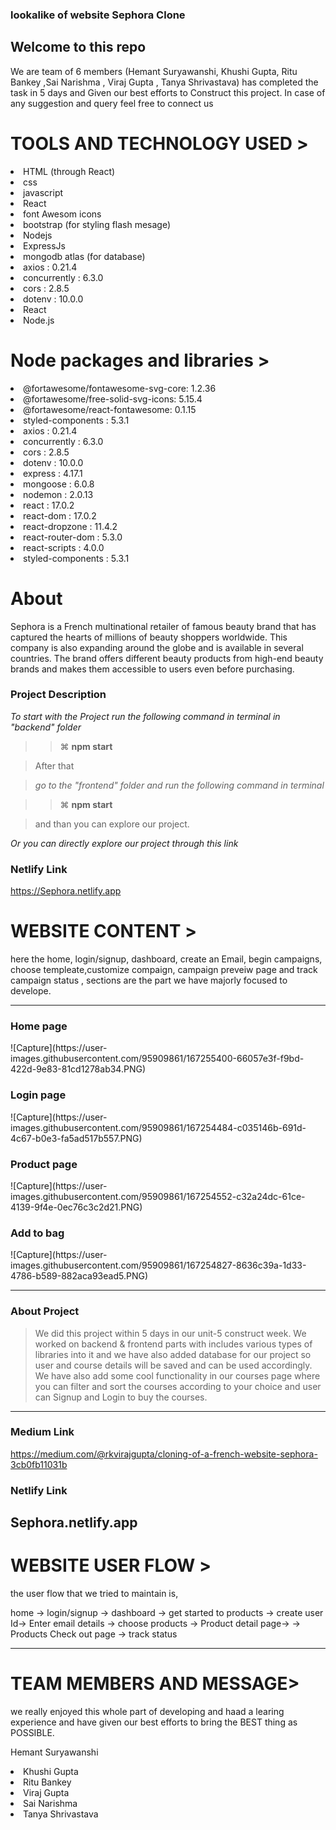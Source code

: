 ###  lookalike of website <span>Sephora Clone<span>

 <h2>Welcome to this repo</h2>
 We are team of 6 members (Hemant Suryawanshi, Khushi Gupta, Ritu Bankey ,Sai Narishma , Viraj Gupta , Tanya Shrivastava) has completed the task in 5 days and Given our best efforts to Construct this project.
In case of any suggestion and query feel free to connect us
 
 
 <h1>TOOLS AND TECHNOLOGY USED ></h1>
  <li>HTML (through React)</li>
     <li>css</li>
<li>javascript</li>  
<li>React</li>
<li>font Awesom icons</li>
<li>bootstrap (for styling flash mesage)</li>
<li>Nodejs</li>
<li>ExpressJs</li>
<li>mongodb atlas (for database)</li>
<li>axios : 0.21.4</li>
<li>concurrently : 6.3.0</li>
<li>cors : 2.8.5</li>
<li>dotenv : 10.0.0</li>
 <li>React</li>
 <li>Node.js</li>

 
 
  <h1>Node packages and libraries ></h1>
  <li>@fortawesome/fontawesome-svg-core: 1.2.36</li>
 <li>@fortawesome/free-solid-svg-icons: 5.15.4</li>
<li>@fortawesome/react-fontawesome: 0.1.15</li>  
  <li>styled-components : 5.3.1</li>
<li> axios : 0.21.4</li>
 <li>concurrently : 6.3.0</li>
 <li>cors : 2.8.5</li>
<li>dotenv : 10.0.0</li>
 <li>express : 4.17.1</li>
 <li>mongoose : 6.0.8</li>
<li>nodemon : 2.0.13</li>
 <li>react : 17.0.2</li>
 <li>react-dom : 17.0.2</li>
 <li>react-dropzone : 11.4.2</li>
 <li>react-router-dom : 5.3.0</li>
 <li>react-scripts : 4.0.0</li>
 <li>styled-components : 5.3.1</li>
 
 
 
 <h1>About </h1>
Sephora is a French multinational retailer of famous beauty brand that has captured the hearts of millions of beauty shoppers worldwide. This company is also expanding around the globe and is available in several countries. The brand offers different beauty products from high-end beauty brands and makes them accessible to users even before purchasing.


### Project Description

_To start with the Project run the following command in terminal in "backend" folder_

> > ⌘ **npm start**

> After that 

> _go to the "frontend" folder and run the following command in terminal_
 
> > ⌘ **npm start**

>   and than you can explore our project.

_Or you can directly explore our project through this link_

### Netlify Link
https://Sephora.netlify.app
 
 <h1>WEBSITE CONTENT ></h1>
here the home, login/signup, dashboard, create an Email, begin campaigns, choose templeate,customize
compaign, campaign preveiw page and track campaign status , sections are the part we have majorly focused to develope.
 
 ----
 <h3>Home page</h3>
  ![Capture](https://user-images.githubusercontent.com/95909861/167255400-66057e3f-f9bd-422d-9e83-81cd1278ab34.PNG)


 
 <h3>Login page</h3>
 ![Capture](https://user-images.githubusercontent.com/95909861/167254484-c035146b-691d-4c67-b0e3-fa5ad517b557.PNG)
 
  <h3>Product page</h3>
 ![Capture](https://user-images.githubusercontent.com/95909861/167254552-c32a24dc-61ce-4139-9f4e-0ec76c3c2d21.PNG)
 
 <h3>Add to bag</h3>
 ![Capture](https://user-images.githubusercontent.com/95909861/167254827-8636c39a-1d33-4786-b589-882aca93ead5.PNG)
 
 -------

### About Project

> We did this project within 5 days in our unit-5 construct week. We worked on backend & frontend parts with includes various types of libraries into it and we have also added database for our project so user and course details will be saved and can be used accordingly. We have also add some cool functionality in our courses page where you can filter and sort the courses according to your choice and user can Signup and Login to buy the courses.

---

### Medium Link

https://medium.com/@rkvirajgupta/cloning-of-a-french-website-sephora-3cb0fb11031b




### Netlify Link

Sephora.netlify.app
 ------
 <h1>WEBSITE USER FLOW ></h1>
the user flow that we tried to maintain is,

home -> login/signup -> dashboard -> get started to products -> create user Id-> Enter email details -> choose products -> Product detail page-> -> Products Check out page -> track status 
 
----
 <h1>TEAM MEMBERS AND MESSAGE></h1>
we really enjoyed this whole part of developing and haad a learing experience and have given our best efforts to bring the BEST thing as POSSIBLE.

Hemant Suryawanshi
 <li>Khushi Gupta</li>
 <li>Ritu Bankey</li>
 <li>Viraj Gupta</li>
 <li> Sai Narishma </li>
 <li> Tanya Shrivastava</li>
